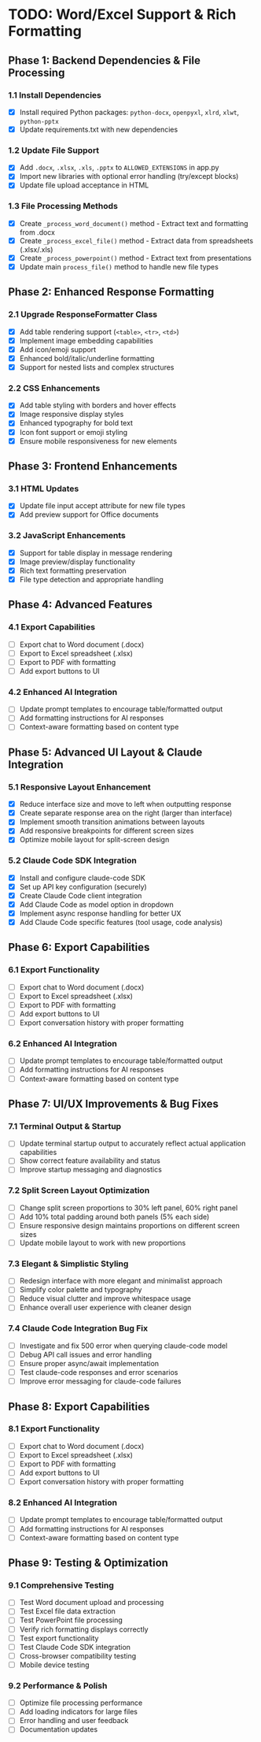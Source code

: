 # TODO: Word/Excel Support & Rich Formatting

## Phase 1: Backend Dependencies & File Processing

### 1.1 Install Dependencies
- [x] Install required Python packages: `python-docx`, `openpyxl`, `xlrd`, `xlwt`, `python-pptx`
- [x] Update requirements.txt with new dependencies

### 1.2 Update File Support
- [x] Add `.docx`, `.xlsx`, `.xls`, `.pptx` to `ALLOWED_EXTENSIONS` in app.py
- [x] Import new libraries with optional error handling (try/except blocks)
- [x] Update file upload acceptance in HTML

### 1.3 File Processing Methods
- [x] Create `_process_word_document()` method - Extract text and formatting from .docx
- [x] Create `_process_excel_file()` method - Extract data from spreadsheets (.xlsx/.xls)
- [x] Create `_process_powerpoint()` method - Extract text from presentations
- [x] Update main `process_file()` method to handle new file types

## Phase 2: Enhanced Response Formatting

### 2.1 Upgrade ResponseFormatter Class
- [x] Add table rendering support (`<table>`, `<tr>`, `<td>`)
- [x] Implement image embedding capabilities
- [x] Add icon/emoji support
- [x] Enhanced bold/italic/underline formatting
- [x] Support for nested lists and complex structures

### 2.2 CSS Enhancements
- [x] Add table styling with borders and hover effects
- [x] Image responsive display styles
- [x] Enhanced typography for bold text
- [x] Icon font support or emoji styling
- [x] Ensure mobile responsiveness for new elements

## Phase 3: Frontend Enhancements

### 3.1 HTML Updates
- [x] Update file input accept attribute for new file types
- [x] Add preview support for Office documents

### 3.2 JavaScript Enhancements
- [x] Support for table display in message rendering
- [x] Image preview/display functionality
- [x] Rich text formatting preservation
- [x] File type detection and appropriate handling

## Phase 4: Advanced Features

### 4.1 Export Capabilities
- [ ] Export chat to Word document (.docx)
- [ ] Export to Excel spreadsheet (.xlsx)
- [ ] Export to PDF with formatting
- [ ] Add export buttons to UI

### 4.2 Enhanced AI Integration
- [ ] Update prompt templates to encourage table/formatted output
- [ ] Add formatting instructions for AI responses
- [ ] Context-aware formatting based on content type

## Phase 5: Advanced UI Layout & Claude Integration

### 5.1 Responsive Layout Enhancement
- [x] Reduce interface size and move to left when outputting response
- [x] Create separate response area on the right (larger than interface)
- [x] Implement smooth transition animations between layouts
- [x] Add responsive breakpoints for different screen sizes
- [x] Optimize mobile layout for split-screen design

### 5.2 Claude Code SDK Integration
- [x] Install and configure claude-code SDK
- [x] Set up API key configuration (securely)
- [x] Create Claude Code client integration
- [x] Add Claude Code as model option in dropdown
- [x] Implement async response handling for better UX
- [x] Add Claude Code specific features (tool usage, code analysis)

## Phase 6: Export Capabilities

### 6.1 Export Functionality
- [ ] Export chat to Word document (.docx)
- [ ] Export to Excel spreadsheet (.xlsx)
- [ ] Export to PDF with formatting
- [ ] Add export buttons to UI
- [ ] Export conversation history with proper formatting

### 6.2 Enhanced AI Integration
- [ ] Update prompt templates to encourage table/formatted output
- [ ] Add formatting instructions for AI responses
- [ ] Context-aware formatting based on content type

## Phase 7: UI/UX Improvements & Bug Fixes

### 7.1 Terminal Output & Startup
- [ ] Update terminal startup output to accurately reflect actual application capabilities
- [ ] Show correct feature availability and status
- [ ] Improve startup messaging and diagnostics

### 7.2 Split Screen Layout Optimization
- [ ] Change split screen proportions to 30% left panel, 60% right panel
- [ ] Add 10% total padding around both panels (5% each side)
- [ ] Ensure responsive design maintains proportions on different screen sizes
- [ ] Update mobile layout to work with new proportions

### 7.3 Elegant & Simplistic Styling
- [ ] Redesign interface with more elegant and minimalist approach
- [ ] Simplify color palette and typography
- [ ] Reduce visual clutter and improve whitespace usage
- [ ] Enhance overall user experience with cleaner design

### 7.4 Claude Code Integration Bug Fix
- [ ] Investigate and fix 500 error when querying claude-code model
- [ ] Debug API call issues and error handling
- [ ] Ensure proper async/await implementation
- [ ] Test claude-code responses and error scenarios
- [ ] Improve error messaging for claude-code failures

## Phase 8: Export Capabilities

### 8.1 Export Functionality
- [ ] Export chat to Word document (.docx)
- [ ] Export to Excel spreadsheet (.xlsx)
- [ ] Export to PDF with formatting
- [ ] Add export buttons to UI
- [ ] Export conversation history with proper formatting

### 8.2 Enhanced AI Integration
- [ ] Update prompt templates to encourage table/formatted output
- [ ] Add formatting instructions for AI responses
- [ ] Context-aware formatting based on content type

## Phase 9: Testing & Optimization

### 9.1 Comprehensive Testing
- [ ] Test Word document upload and processing
- [ ] Test Excel file data extraction
- [ ] Test PowerPoint file processing
- [ ] Verify rich formatting displays correctly
- [ ] Test export functionality
- [ ] Test Claude Code SDK integration
- [ ] Cross-browser compatibility testing
- [ ] Mobile device testing

### 9.2 Performance & Polish
- [ ] Optimize file processing performance
- [ ] Add loading indicators for large files
- [ ] Error handling and user feedback
- [ ] Documentation updates
